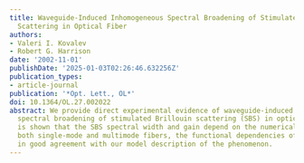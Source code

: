 ```yaml
---
title: Waveguide-Induced Inhomogeneous Spectral Broadening of Stimulated Brillouin
  Scattering in Optical Fiber
authors:
- Valeri I. Kovalev
- Robert G. Harrison
date: '2002-11-01'
publishDate: '2025-01-03T02:26:46.632256Z'
publication_types:
- article-journal
publication: '*Opt. Lett., OL*'
doi: 10.1364/OL.27.002022
abstract: We provide direct experimental evidence of waveguide-induced inhomogeneous
  spectral broadening of stimulated Brillouin scattering (SBS) in optical fiber. It
  is shown that the SBS spectral width and gain depend on the numerical aperture for
  both single-mode and multimode fibers, the functional dependencies of which are
  in good agreement with our model description of the phenomenon.
---
```

